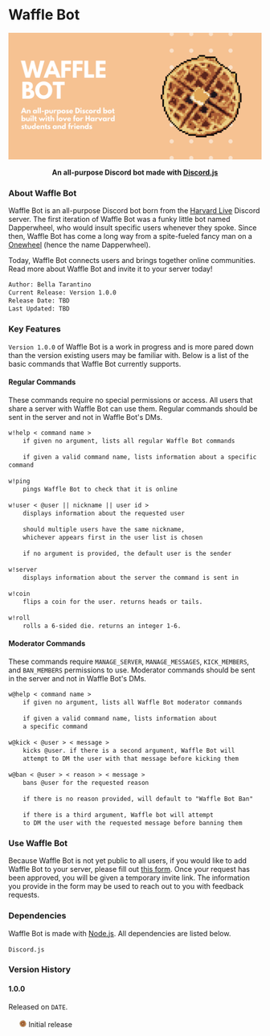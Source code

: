 # Waffle Bot 

<img src="images/waffle_banner.png"> 

<p align="center">
    <b>An all-purpose Discord bot made with <a href="https://discord.js.org/#/">Discord.js</a></b>
</p>

### About Waffle Bot 
Waffle Bot is an all-purpose Discord bot born from the [Harvard Live](https://discord.gg/harvard) Discord server.  The first iteration of Waffle Bot was a funky little bot named Dapperwheel, who would insult specific users whenever they spoke.  Since then, Waffle Bot has come a long way from a spite-fueled fancy man on a [Onewheel](https://onewheel.com/) (hence the name Dapperwheel). 

Today, Waffle Bot connects users and brings together online communities.  Read more about Waffle Bot and invite it to your server today! 

    Author: Bella Tarantino 
    Current Release: Version 1.0.0
    Release Date: TBD 
    Last Updated: TBD 


### Key Features
`Version 1.0.0` of Waffle Bot is a work in progress and is more pared down than the version existing users may be familiar with.  Below is a list of the basic commands that Waffle Bot currently supports. 

#### Regular Commands
These commands require no special permissions or access. All users that share a server with Waffle Bot can use them. Regular commands should be sent in the server and not in Waffle Bot's DMs. 
```
w!help < command name >
    if given no argument, lists all regular Waffle Bot commands

    if given a valid command name, lists information about a specific command

w!ping
    pings Waffle Bot to check that it is online

w!user < @user || nickname || user id >
    displays information about the requested user

    should multiple users have the same nickname, 
    whichever appears first in the user list is chosen

    if no argument is provided, the default user is the sender

w!server 
    displays information about the server the command is sent in 

w!coin
    flips a coin for the user. returns heads or tails.

w!roll 
    rolls a 6-sided die. returns an integer 1-6.
```

#### Moderator Commands 
These commands require `MANAGE_SERVER`, `MANAGE_MESSAGES`, `KICK_MEMBERS`, and `BAN_MEMBERS` permissions to use. Moderator commands should be sent in the server and not in Waffle Bot's DMs. 
```
w@help < command name >
    if given no argument, lists all Waffle Bot moderator commands

    if given a valid command name, lists information about 
    a specific command

w@kick < @user > < message >
    kicks @user. if there is a second argument, Waffle Bot will 
    attempt to DM the user with that message before kicking them  

w@ban < @user > < reason > < message >
    bans @user for the requested reason

    if there is no reason provided, will default to "Waffle Bot Ban" 

    if there is a third argument, Waffle bot will attempt 
    to DM the user with the requested message before banning them
```

### Use Waffle Bot
Because Waffle Bot is not yet public to all users, if you would like to add Waffle Bot to your server, please fill out [this form](https://forms.office.com/Pages/ResponsePage.aspx?id=DQSIkWdsW0yxEjajBLZtrQAAAAAAAAAAAAe__YPWX79URUlHRThLSkk0OFk2Tk5HQVEwVkFEQ1ZaSy4u). Once your request has been approved, you will be given a temporary invite link. The information you provide in the form may be used to reach out to you with feedback requests. 

### Dependencies 
Waffle Bot is made with [Node.js](https://nodejs.org/en/about/). All dependencies are listed below. 

`Discord.js`

### Version History 

#### 1.0.0
Released on `DATE`. \
\
&ensp;&ensp;&ensp;<img src="images/waffle_spin.gif" height=15px> Initial release
